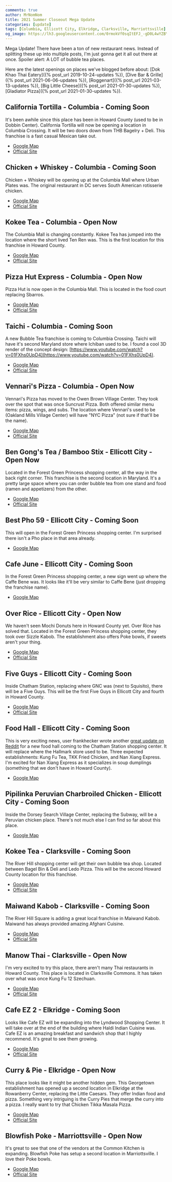 ```yaml
---
comments: true
author: MrNomNom
title: 2021 Summer Closeout Mega Update
categories: [update]
tags: [Columbia, Ellicott City, Elkridge, Clarksville, Marriottsville]
og_image: https://lh3.googleusercontent.com/0rmokVf0sqItEFJ_-gD0L4wYZBYioPO8jzC_zco0jB5L0iSAPkmQZxLNSZkxahEOjH3cqZWgfv0XRt61uSEnUI7mILnwF6vw88pRkRiTPbZxHlO7jJCbnVzJbqF3LN0WIel2KuMGKQ=w400
---
```


Mega Update! There have been a ton of new restaurant news. Instead of splitting these up into multiple posts, I'm just gonna get it all out there at once. Spoiler alert: A LOT of bubble tea places.

Here are the latest openings on places we've blogged before about: [Dok Khao Thai Eatery]({% post_url 2019-10-24-updates %}), [Dive Bar & Grille]({% post_url 2021-06-06-updates %}), [Roggenart]({% post_url 2021-03-13-updates %}), [Big Little Cheese]({% post_url 2021-01-30-updates %}), [Gladiator Pizza]({% post_url 2021-01-30-updates %}).

<!--more-->

## California Tortilla - Columbia - Coming Soon

It's been awhile since this place has been in Howard County (used to be in Dobbin Center). California Tortilla will now be opening a location in Columbia Crossing. It will be two doors down from THB Bagelry + Deli. This franchise is a fast casual Mexican take out.

* [Google Map](https://goo.gl/maps/XuaiUFYEJLHUsidf7)
* [Official Site](https://californiatortilla.com/)

## Chicken + Whiskey - Columbia - Coming Soon

Chicken + Whiskey will be opening up at the Columbia Mall where Urban Plates was. The original restaurant in DC serves South American rotisserie chicken.

* [Google Map](https://goo.gl/maps/j5769AcjdNMAX5vU9)
* [Official Site](https://www.chickenandwhiskey.com/)

## Kokee Tea - Columbia - Open Now

The Columbia Mall is changing constantly. Kokee Tea has jumped into the location where the short lived Ten Ren was. This is the first location for this franchise in Howard County.

* [Google Map](https://goo.gl/maps/v2c623GBUtN5bmcZ8)
* [Official Site](https://www.kokeetea.com/)

## Pizza Hut Express - Columbia - Open Now

Pizza Hut is now open in the Columbia Mall. This is located in the food court replacing Sbarros.

* [Google Map](https://goo.gl/maps/CC3JJvcFkbu16mTGA)
* [Official Site](https://www.pizzahut.com/)

## Taichi - Columbia - Coming Soon

A new Bubble Tea franchise is coming to Columbia Crossing. Taichi will have it's second Maryland store where Ichiban used to be. I found a cool 3D render of the concept design: [https://www.youtube.com/watch?v=01FXhs0UpD4](https://www.youtube.com/watch?v=01FXhs0UpD4).

* [Google Map](https://goo.gl/maps/XuaiUFYEJLHUsidf7)
* [Official Site](https://www.taichibubbletea.com/)

## Vennari's Pizza - Columbia - Open Now

Vennari's Pizza has moved to the Owen Brown Village Center. They took over the spot that was once Suncrust Pizza. Both offered similar menu items: pizza, wings, and subs. The location where Vennari's used to be (Oakland Mills Village Center) will have "NYC Pizza" (not sure if that'll be the name).

* [Google Map](https://goo.gl/maps/wjPTtbczg6fYEEnr8)
* [Official Site](https://www.vennarispizzacolumbia.com/)

## Ben Gong's Tea / Bamboo Stix - Ellicott City - Open Now

Located in the Forest Green Princess shopping center, all the way in the back right corner. This franchise is the second location in Maryland. It's a pretty large space where you can order bubble tea from one stand and food (ramen and appetizers) from the other.

* [Google Map](https://goo.gl/maps/nMURzC8oqc8utUwr5)
* [Official Site](https://www.bengongstea.us/)

## Best Pho 59 - Ellicott City - Coming Soon

This will open in the Forest Green Princess shopping center. I'm surprised there isn't a Pho place in that area already.

* [Google Map](https://goo.gl/maps/8xgnXrTkdKV55sic7)

## Cafe June - Ellicott City - Coming Soon

In the Forest Green Princess shopping center, a new sign went up where the Caffe Bene was. It looks like it'll be very similar to Caffe Bene (just dropping the franchise name).

* [Google Map](https://goo.gl/maps/2FYDRoZtJWcVsEzV8)

## Over Rice - Ellicott City - Open Now

We haven't seen Mochi Donuts here in Howard County yet. Over Rice has solved that. Located in the Forest Green Princess shopping center, they took over Sizzle Kabob. The establishment also offers Poke bowls, if sweets aren't your thing.

* [Google Map](https://goo.gl/maps/dNHpYLCQ2GqHPdfw8)
* [Official Site](https://www.overrice.shop/)

## Five Guys - Ellicott City - Coming Soon

Inside Chatham Station, replacing where GNC was (next to Squisito), there will be a Five Guys. This will be the first Five Guys in Ellicott City and fourth in Howard County.

* [Google Map](https://goo.gl/maps/8xgnXrTkdKV55sic7)
* [Official Site](https://www.fiveguys.com/)

## Food Hall - Ellicott City - Coming Soon

This is very exciting news, user frankhecker wrote another [great update on Reddit](https://www.reddit.com/r/HoCoFood/comments/nhfwwl/coming_to_ellicott_city_kung_fu_tea_tkk_fried/) for a new food hall coming to the Chatham Station shopping center. It will replace where the Hallmark store used to be. Three expected establishments: Kung Fu Tea, TKK Fried Chicken, and Nan Xiang Express. I'm excited for Nan Xiang Express as it specializes in soup dumplings (something that we don't have in Howard County).

* [Google Map](https://goo.gl/maps/1zfQJaxJQtWX7M9a9)

## Pipilinka Peruvian Charbroiled Chicken - Ellicott City - Coming Soon

Inside the Dorsey Search Village Center, replacing the Subway, will be a Peruvian chicken place. There's not much else I can find so far about this place.

* [Google Map](https://goo.gl/maps/wmcBvFprweEkLpPL9)

## Kokee Tea - Clarksville - Coming Soon

The River Hill shopping center will get their own bubble tea shop. Located between Bagel Bin & Deli and Ledo Pizza. This will be the second Howard County location for this franchise.

* [Google Map](https://goo.gl/maps/bTV6WPXN3sCJJ2AC7)
* [Official Site](https://www.kokeetea.com/)

## Maiwand Kabob - Clarksville - Coming Soon

The River Hill Square is adding a great local franchise in Maiwand Kabob. Maiwand has always provided amazing Afghani Cuisine.

* [Google Map](https://goo.gl/maps/6n4iCFtqCBqmb4Uo8)
* [Official Site](https://maiwandkabob.com/)

## Manow Thai - Clarksville - Open Now

I'm very excited to try this place, there aren't many Thai restaurants in Howard County. This place is located in Clarksville Commons. It has taken over what was once Kung Fu 12 Szechuan.

* [Google Map](https://goo.gl/maps/qLRkB8GQHp2H79bs9)
* [Official Site](https://www.manowthaiclarksville.com/)

## Cafe EZ 2 - Elkridge - Coming Soon

Looks like Cafe EZ will be expanding into the Lyndwood Shopping Center. It will take over at the end of the building where Haldi Indian Cuisine was. Cafe EZ is an amazing breakfast and sandwich shop that I highly recommend. It's great to see them growing.

* [Google Map](https://goo.gl/maps/heR2koUi2J9jQC3X9)
* [Official Site](http://cafeez.weebly.com/)

## Curry & Pie - Elkridge - Open Now

This place looks like it might be another hidden gem. This Georgetown establishment has opened up a second location in Elkridge at the Rowanberry Center, replacing the Little Caesars. They offer Indian food and pizza. Something very intriguing is the Curry Pies that merge the curry into a pizza. I really want to try that Chicken Tikka Masala Pizza.

* [Google Map](https://goo.gl/maps/DHgr5JQYXG8FddQw7)
* [Official Site](https://www.curryandpieelkridge.com/)

## Blowfish Poke - Marriottsville - Open Now

It's great to see that one of the vendors at the Common Kitchen is expanding. Blowfish Poke has setup a second location in Marriottsville. I love their Poke bowls.

* [Google Map](https://goo.gl/maps/z79gzcKe8H5wTTwi7)
* [Official Site](https://www.blowfishpokemd.com/)
